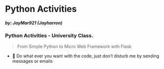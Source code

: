 # Python Activities
#####  by: JayMar921 (Jayharron)

### Python Activities - University Class.

> From Simple Python to Micro Web Framework with Flask

- 📢 Do what ever you want with the code, just don't disturb me by sending messages or emails
